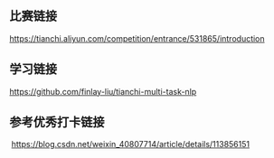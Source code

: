 ## 比赛链接
https://tianchi.aliyun.com/competition/entrance/531865/introduction

## 学习链接
https://github.com/finlay-liu/tianchi-multi-task-nlp

## 参考优秀打卡链接
 https://blog.csdn.net/weixin_40807714/article/details/113856151
